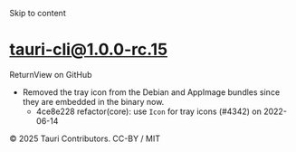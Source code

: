 Skip to content
# tauri-cli@1.0.0-rc.15
ReturnView on GitHub
  * Removed the tray icon from the Debian and AppImage bundles since they are embedded in the binary now. 
    * 4ce8e228 refactor(core): use `Icon` for tray icons (#4342) on 2022-06-14


© 2025 Tauri Contributors. CC-BY / MIT

